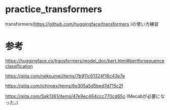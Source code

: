 # practice_transformers
transformers(https://github.com/huggingface/transformers )の使い方練習

# 参考
https://huggingface.co/transformers/model_doc/bert.html#bertforsequenceclassification

https://qiita.com/nekoumei/items/7b911c61324f16c43e7e

https://qiita.com/ichiroex/items/6e305a5d5bed7d715c2f

https://qiita.com/Sak1361/items/47e9ec464ccc770cd65c (Mecabが必要になった。)
